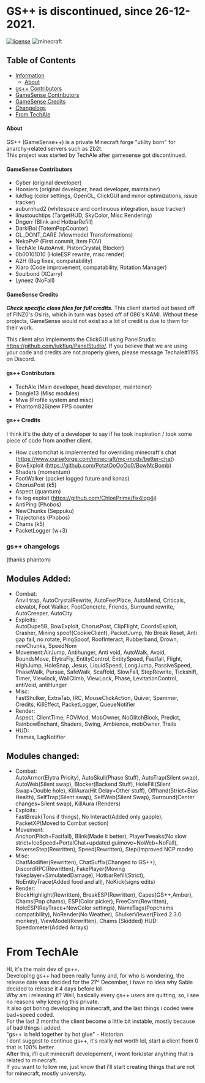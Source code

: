 # GS++ is discontinued, since 26-12-2021.
<!-- PROJECT SHIELDS -->
[![license](https://img.shields.io/badge/License-GPL_v3.0-white.svg)](https://github.com/lukflug/gamesense-client/blob/master/LICENSE)
![minecraft](https://img.shields.io/badge/Minecraft-1.12.2-blue.svg)


<!-- TABLE OF CONTENTS -->
## Table of Contents
* [Information](#Information)
    * [About](#About)
* [gs++ Contributors](#gs++Contributors)
* [GameSense Contributors](#GameSenseContributors)
* [GameSense Credits](#GameSenseCredits)
* [Changelogs](#Changelogs)
* [From TechAle](#FromTechAle)


<!-- INFORMATION -->

#### About
GS++ (GameSense++) is a private Minecraft forge "utility born" for anarchy-related servers such as 2b2t.<br>
This project was started by TechAle after gamesense got discontinued.<br>

#### GameSense Contributors
* Cyber (original developer)
* Hoosiers (original developer, head developer, maintainer)
* lukflug (color settings, OpenGL, ClickGUI and minor optimizations, issue tracker)
* auburnhud2 (whitespace and continuous integration, issue tracker)
* linustouchtips (TargetHUD, SkyColor, Misc Rendering)
* Dngerr (Blink and HotbarRefill)
* DarkiBoi (TotemPopCounter) 
* GL_DONT_CARE (Viewmodel Transformations)
* NekoPvP (First commit, Item FOV)
* TechAle (AutoAnvil, PistonCrystal, Blocker)
* 0b00101010 (HoleESP rewrite, misc render)
* A2H (Bug fixes, compatability)
* Xiaro (Code improvement, compatability, Rotation Manager)
* Soulbond (XCarry)
* Lyneez (NoFall)

#### GameSense Credits
***Check specific class files for full credits.***
This client started out based off of FINZ0's Osiris, which in turn was based off of 086's KAMI. 
Without these projects, GameSense would not exist so a lot of credit is due to them for their work.

This client also implements the ClickGUI using PanelStudio: https://github.com/lukflug/PanelStudio/.
If you believe that we are using your code and credits are not properly given, please message Techale#1195 on Discord.


#### gs++ Contributors
* TechAle (Main developer, head developer, mainteiner)
* Doogie13 (Misc modules)
* Mwa (Profile system and misc)
* Phantom826(new FPS counter
#### gs++ Credits
I think it's the duty of a developer to say if he took inspiration / took some piece of code from another client.
* How customchat is implemented for overriding  minecraft's chat (https://www.curseforge.com/minecraft/mc-mods/better-chat)
* BowExploit (https://github.com/PotatOoOoOo0/BowMcBomb)
* Shaders (momentum)
* FootWalker (packet logged future and konas)
* ChorusPost (k5)
* Aspect (quantum)
* fix log exploit (https://github.com/ChloePrime/fix4log4j)
* AntiPing (Phobos)
* NewChunks (Seppuku)
* Trajectories (Phobos)
* Chams (k5)
* PacketLogger (w+3)
### gs++ changelogs
(thanks phantom)
## Modules Added: 
* Combat:<br>Anvil trap, AutoCrystalRewrite, AutoFeetPlace, AutoMend, Criticals, elevatot, Foot Walker, FootConcrete, Friends, Surround rewrite, AutoCreeper, AutoCity
* Exploits:<br>AutoDupe5B, BowExploit, ChorusPost, ClipFlight, CoordsExploit, Crasher, Mining spoof(CookieClient), PacketJump, No Break Reset, Anti gap fail, no rotate, PingSpoof, RoofInteract, Rubberband, Drown, newChunks, SpeedNom
* Movement:AirJump, Antihunger, Anti void, AutoWalk, Avoid, BoundsMove, ElytraFly, EntityControl, EntitySpeed, Fastfall, Flight, HighJump, HoleSnap, Jesus, LiquidSpeed, LongJump, PassiveSpeed, PhaseWalk, Pursue, SafeWalk, Scaffold, SlowFall, StepRewrite, Tickshift, Timer, Viewlock, WallClimb, ViewLock, Phase, LevitationControl, antiVoid, antiHunger
* Misc:<br>FastShulker, ExtraTab, IRC, MouseClickAction, Quiver, Spammer, Credits, KillEffect, PacketLogger, QueueNotifier
* Render:<br>Aspect, ClientTime, FOVMod, MobOwner, NoGlitchBlock, Predict, RainbowEnchant, Shaders, Swing, Ambience, mobOwner, Trails
* HUD:<br>Frames, LagNotifier

## Modules changed:
* Combat:<br>AutoArmor(Elytra Prioity), AutoSkull(Phase Stuff), AutoTrap(Silent swap), AutoWeb(Silent swap), Blocker(Backend Stuff), HoleFill(Silent Swap+Double hole), KillAura(Hit Delay+Other stuff), Offhand(Strict+Bias Health), SelfTrap(Silent swap), SelfWeb(Silent Swap), Surround(Center changes+Silent swap), KillAura (Renders)
* Exploits:<br>FastBreak(Tons if things), No Interact(Added only gapple), PacketXP(Moved to Combat section)
* Movement:<br>Anchor(Pitch+Fastfall), Blink(Made it better), PlayerTweaks(No slow strict+IceSpeed+PortalChat+updated guimove+NoWeb+NoFall), ReverseStep(Rewritten), Speed(Rewritten), Step(Improved NCP mode)
* Misc:<br>ChatModifier(Rewritten), ChatSuffix(Changed to GS++), DiscordRPC(Rewritten), FakePlayer(Moving fakeplayer+SimulatedDamage), HotbarRefill(Strict), NoEntityTrace(Added food and all), NoKick(signs edits)
* Render:<br>BlockHighlight(Rewritten), BreakESP(Rewritten), Capes(GS++,Amber), Chams(Pop chams), ESP(Color picker), FreeCam(Rewritten), HoleESP(RayTrace+NewColor settings), NameTags(Popchams compatibility), NoRender(No Weather), ShulkerViewer(Fixed 2.3.0 monkey), ViewModel(Rewritten), Chams (Skidded)
HUD:<br>Speedometer(Added Arrays)

# From TechAle
Hi, it's the main dev of gs++.<br>
Developing gs++ had been really funny and, for who is wondering, the release date was decided for the 27^ December, i have no idea why Sable decided to release it 4 days before lol<br>
Why am i releasing it? Well, basically every gs++ users are quitting, so, i see no reasons why keeping this private.<br>
It also got boring developing in minecraft, and the last things i coded were bad+speed coded.<br>
For the last 2 months the client become a little bit instable, mostly because of bad things i added.<br>
"gs++ is held together by hot glue" - Historian<br>
I dont suggest to continue gs++, it's really not worth lol, start a client from 0 that is 100%  better.<br>
After this, i'll quit minecraft developement, i wont fork/star anything that is related to minecraft.<br>
If you want to follow me, just know that i'll start creating things that are not for minecraft, mostly university.<br>
